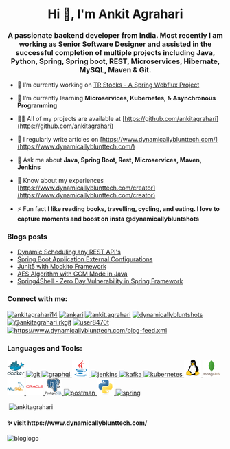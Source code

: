 <h1 align="center">Hi 👋, I'm Ankit Agrahari</h1>
<h3 align="center">A passionate backend developer from India. Most recently I am working as Senior Software Designer and assisted in the successful completion of multiple projects including Java, Python, Spring, Spring boot, REST, Microservices, Hibernate, MySQL, Maven & Git.</h3>

- 🔭 I’m currently working on [TR Stocks - A Spring Webflux Project](https://github.com/ankitagrahari/trStocks)

- 🌱 I’m currently learning **Microservices, Kubernetes, & Asynchronous Programming**

- 👨‍💻 All of my projects are available at [https://github.com/ankitagrahari](https://github.com/ankitagrahari)

- 📝 I regularly write articles on [https://www.dynamicallyblunttech.com/](https://www.dynamicallyblunttech.com/)

- 💬 Ask me about **Java, Spring Boot, Rest, Microservices, Maven, Jenkins**

- 📄 Know about my experiences [https://www.dynamicallyblunttech.com/creator](https://www.dynamicallyblunttech.com/creator)

- ⚡ Fun fact **I like reading books, travelling, cycling, and eating. I love to capture moments and boost on insta @dynamicallybluntshots**

### Blogs posts
<!-- BLOG-POST-LIST:START -->
- [Dynamic Scheduling any REST API&#39;s](https://www.dynamicallyblunttech.com/post/dynamic-scheduling-any-rest-api-s)
- [Spring Boot Application External Configurations](https://www.dynamicallyblunttech.com/post/spring-boot-application-external-configurations)
- [Junit5 with Mockito Framework](https://www.dynamicallyblunttech.com/post/junit5-with-mockito-framework)
- [AES Algorithm with GCM Mode in Java](https://www.dynamicallyblunttech.com/post/aes-algorithm-with-gcm-mode-in-java)
- [Spring4Shell - Zero Day Vulnerability in Spring Framework](https://www.dynamicallyblunttech.com/post/spring4shell-zero-day-vulnerability-in-spring-framework)
<!-- BLOG-POST-LIST:END -->

<h3 align="left">Connect with me:</h3>
<p align="left">
<a href="https://twitter.com/ankitagrahari14" target="blank"><img align="center" src="https://raw.githubusercontent.com/rahuldkjain/github-profile-readme-generator/master/src/images/icons/Social/twitter.svg" alt="ankitagrahari14" height="30" width="40" /></a>
<a href="https://linkedin.com/in/ankari" target="blank"><img align="center" src="https://raw.githubusercontent.com/rahuldkjain/github-profile-readme-generator/master/src/images/icons/Social/linked-in-alt.svg" alt="ankari" height="30" width="40" /></a>
<a href="https://fb.com/ankit.agrahari" target="blank"><img align="center" src="https://raw.githubusercontent.com/rahuldkjain/github-profile-readme-generator/master/src/images/icons/Social/facebook.svg" alt="ankit.agrahari" height="30" width="40" /></a>
<a href="https://instagram.com/dynamicallybluntshots" target="blank"><img align="center" src="https://raw.githubusercontent.com/rahuldkjain/github-profile-readme-generator/master/src/images/icons/Social/instagram.svg" alt="dynamicallybluntshots" height="30" width="40" /></a>
<a href="https://medium.com/@ankitagrahari.rkgit" target="blank"><img align="center" src="https://raw.githubusercontent.com/rahuldkjain/github-profile-readme-generator/master/src/images/icons/Social/medium.svg" alt="@ankitagrahari.rkgit" height="30" width="40" /></a>
<a href="https://www.leetcode.com/user8470t" target="blank"><img align="center" src="https://raw.githubusercontent.com/rahuldkjain/github-profile-readme-generator/master/src/images/icons/Social/leet-code.svg" alt="user8470t" height="30" width="40" /></a>
<a href="/https://www.dynamicallyblunttech.com/blog-feed.xml" target="blank"><img align="center" src="https://raw.githubusercontent.com/rahuldkjain/github-profile-readme-generator/master/src/images/icons/Social/rss.svg" alt="https://www.dynamicallyblunttech.com/blog-feed.xml" height="30" width="40" /></a>
</p>

<h3 align="left">Languages and Tools:</h3>
<p align="left"> <a href="https://www.docker.com/" target="_blank" rel="noreferrer"> <img src="https://raw.githubusercontent.com/devicons/devicon/master/icons/docker/docker-original-wordmark.svg" alt="docker" width="40" height="40"/> </a> <a href="https://git-scm.com/" target="_blank" rel="noreferrer"> <img src="https://www.vectorlogo.zone/logos/git-scm/git-scm-icon.svg" alt="git" width="40" height="40"/> </a> <a href="https://graphql.org" target="_blank" rel="noreferrer"> <img src="https://www.vectorlogo.zone/logos/graphql/graphql-icon.svg" alt="graphql" width="40" height="40"/> </a> <a href="https://www.java.com" target="_blank" rel="noreferrer"> <img src="https://raw.githubusercontent.com/devicons/devicon/master/icons/java/java-original.svg" alt="java" width="40" height="40"/> </a> <a href="https://www.jenkins.io" target="_blank" rel="noreferrer"> <img src="https://www.vectorlogo.zone/logos/jenkins/jenkins-icon.svg" alt="jenkins" width="40" height="40"/> </a> <a href="https://kafka.apache.org/" target="_blank" rel="noreferrer"> <img src="https://www.vectorlogo.zone/logos/apache_kafka/apache_kafka-icon.svg" alt="kafka" width="40" height="40"/> </a> <a href="https://kubernetes.io" target="_blank" rel="noreferrer"> <img src="https://www.vectorlogo.zone/logos/kubernetes/kubernetes-icon.svg" alt="kubernetes" width="40" height="40"/> </a> <a href="https://www.linux.org/" target="_blank" rel="noreferrer"> <img src="https://raw.githubusercontent.com/devicons/devicon/master/icons/linux/linux-original.svg" alt="linux" width="40" height="40"/> </a> <a href="https://www.mongodb.com/" target="_blank" rel="noreferrer"> <img src="https://raw.githubusercontent.com/devicons/devicon/master/icons/mongodb/mongodb-original-wordmark.svg" alt="mongodb" width="40" height="40"/> </a> <a href="https://www.mysql.com/" target="_blank" rel="noreferrer"> <img src="https://raw.githubusercontent.com/devicons/devicon/master/icons/mysql/mysql-original-wordmark.svg" alt="mysql" width="40" height="40"/> </a> <a href="https://www.oracle.com/" target="_blank" rel="noreferrer"> <img src="https://raw.githubusercontent.com/devicons/devicon/master/icons/oracle/oracle-original.svg" alt="oracle" width="40" height="40"/> </a> <a href="https://www.postgresql.org" target="_blank" rel="noreferrer"> <img src="https://raw.githubusercontent.com/devicons/devicon/master/icons/postgresql/postgresql-original-wordmark.svg" alt="postgresql" width="40" height="40"/> </a> <a href="https://postman.com" target="_blank" rel="noreferrer"> <img src="https://www.vectorlogo.zone/logos/getpostman/getpostman-icon.svg" alt="postman" width="40" height="40"/> </a> <a href="https://www.python.org" target="_blank" rel="noreferrer"> <img src="https://raw.githubusercontent.com/devicons/devicon/master/icons/python/python-original.svg" alt="python" width="40" height="40"/> </a> <a href="https://spring.io/" target="_blank" rel="noreferrer"> <img src="https://www.vectorlogo.zone/logos/springio/springio-icon.svg" alt="spring" width="40" height="40"/> </a> </p>

<!-- <p><img align="left" src="https://github-readme-stats.vercel.app/api/top-langs?username=ankitagrahari&show_icons=true&locale=en&layout=compact" alt="ankitagrahari" /></p>
 -->
<p>&nbsp;<img align="center" src="https://github-readme-stats.vercel.app/api?username=ankitagrahari&show_icons=true&locale=en" alt="ankitagrahari" /></p>

<h4>✨ visit https://www.dynamicallyblunttech.com/</h4>
<p><a href="https://www.dynamicallyblunttech.com/" target="_blank" rel="noreferrer"><img align="left" src="https://user-images.githubusercontent.com/4497558/143215956-0f0126e2-c60a-4519-b51e-a3e77fef9a77.JPG" alt="bloglogo" width="280" height="100"/></a>

<!---
ankitagrahari/ankitagrahari is a ✨ special ✨ repository because its `README.md` (this file) appears on your GitHub profile.
You can click the Preview link to take a look at your changes.
--->
